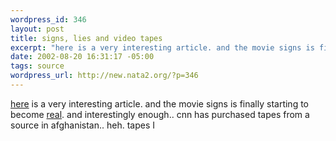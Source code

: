 ```yaml
--- 
wordpress_id: 346
layout: post
title: signs, lies and video tapes
excerpt: "here is a very interesting article. and the movie signs is finally starting to become real. and interestingly enough.. cnn has purchased tapes from a source in afghanistan.. heh. tapes I "
date: 2002-08-20 16:31:17 -05:00
tags: source
wordpress_url: http://new.nata2.org/?p=346
---
```

<a href="http://www.scoop.co.nz/mason/stories/HL0208/S00068.htm">here</a> is a very interesting article. and the movie signs is finally starting to become <a href="http://www.timesonline.co.uk/article/0,,3-389122,00.html">real</a>. and interestingly enough.. cnn has purchased tapes from a source in afghanistan.. heh. tapes I 
